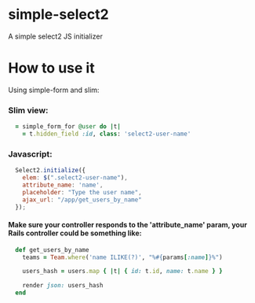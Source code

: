 simple-select2
==============

A simple select2 JS initializer

# How to use it




Using simple-form and slim:

### Slim view:

```ruby
  = simple_form_for @user do |t|
    = t.hidden_field :id, class: 'select2-user-name'

```

### Javascript:

```javascript
  Select2.initialize({
    elem: $(".select2-user-name"),
    attribute_name: 'name',
    placeholder: "Type the user name",
    ajax_url: "/app/get_users_by_name"
  });
```

#### Make sure your controller responds to the 'attribute_name' param, your Rails controller could be something like:

```ruby
  def get_users_by_name
    teams = Team.where('name ILIKE(?)', "%#{params[:name]}%")

    users_hash = users.map { |t| { id: t.id, name: t.name } }

    render json: users_hash
  end
```

